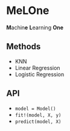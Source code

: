 # MeLOne

**M**achin**e** **L**earning **One**

## Methods

- KNN
- Linear Regression
- Logistic Regression

## API

- `model = Model()`
- `fit!(model, X, y)`
- `predict(model, X)`

